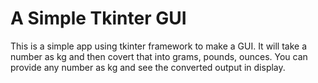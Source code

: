 # A Simple Tkinter GUI
This is a simple app using tkinter framework to make a GUI. It will take a number as kg 
and then covert that into grams, pounds, ounces. You can provide any number as kg and see the converted output in display.

